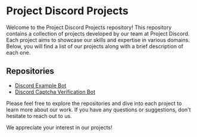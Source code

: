 # Project Discord Projects

Welcome to the Project Discord Projects repository! This repository contains a collection of projects developed by our team at Project Discord. Each project aims to showcase our skills and expertise in various domains. Below, you will find a list of our projects along with a brief description of each one.

## Repositories

- [Discord Example Bot](https://github.com/SapphireDevs/discord)
- [Discord Captcha Verification Bot](https://github.com/SapphireDevs/discord-captcha-bot)

Please feel free to explore the repositories and dive into each project to learn more about our work. If you have any questions or suggestions, don't hesitate to reach out to us.

We appreciate your interest in our projects!
